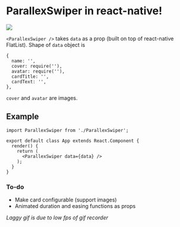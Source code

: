# ParallexSwiper in react-native!
![](https://github.com/sankhadeeproy007/CardAnimation/blob/master/demo2.gif)


`<ParallexSwiper />` takes `data` as a prop (built on top of react-native FlatList).
Shape of `data` object is
```
{
  name: '',
  cover: require(''),
  avatar: require(''),
  cardTitle: '',
  cardText: '',
},
```
`cover` and `avatar` are images.

## Example
```
import ParallexSwiper from './ParallexSwiper';

export default class App extends React.Component {
  render() {
    return (
      <ParallexSwiper data={data} />
    );
  }
}
```

### To-do
* Make card configurable (support images)
* Animated duration and easing functions as props


_Laggy gif is due to low fps of gif recorder_

